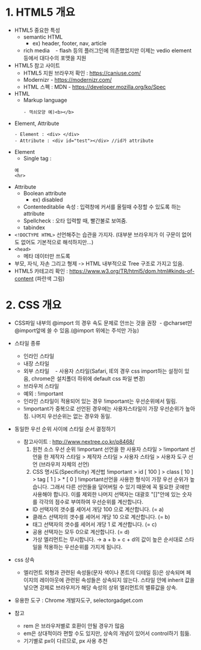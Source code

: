 # 1. HTML5 개요
- HTML5 중요한 특성
  - semantic HTML
    - ex) header, footer, nav, article
  - rich media
    - flash 등의 플러그인에 의존했었지만 이제는 vedio element 등에서 대다수의 포맷을 지원
- HTML5 참고 사이트
  - HTML5 지원 브라우저 확인 : https://caniuse.com/
  - Modernizr - https://modernizr.com/
  - HTML 스펙  : MDN - https://developer.mozilla.org/ko/Spec
- HTML
  - Markup language
    ```
    - 꺽쇠모양 예)<b></b>
    ```
- Element, Attribute
  ```
  - Element : <div> </div>
  - Attribute : <div id="test"></div> //id가 attribute
  ```
- Element
  - Single tag : 
  ```
  예
  <hr>
  ```
- Attribute
  - Boolean attribute
    - ex) disabled
  - Contenteditablie 속성 : 입력창에 커서를 올릴때 수정할 수 있도록 하는 attribute
  - Spellcheck : 오타 입력할 때, 빨간불로 보여줌.
  - tabindex
- ```<!DOCTYPE HTML>``` 선언해주는 습관을 가지자. (대부분 브라우저가 이 구문이 없어도 없어도 기본적으로 해석하지만...)
- ```<head>```
  - 메타 데이터만 쓰도록
- 부모, 자식, 자손 그리고 형제 -> HTML 내부적으로 Tree 구조로 가지고 있음.
- HTML5 카테고리 확인 : https://www.w3.org/TR/html5/dom.html#kinds-of-content (파란색 그림)

# 2. CSS  개요
  - CSS파일 내부의 @import 의 경우 속도 문제로 안쓰는 것을 권장
  - @charset만 @import앞에 쓸 수 있음.(@import 위에는 주석만 가능)
  - 스타일 종류
    - 인라인 스타일
    - 내장 스타일
    - 외부 스타일
    - 사용자 스타일(Safari, IE의 경우 css import하는 설정이 있음, chrome은 설치폴더 하위에 default css 파일 변경)
    - 브라우저 스타일
    - 예외 : !important
    - 인라인 스타일이 적용되어 있는 경우 !important는 우선순위에서 밀림.
    - !important가 중복으로 선언된 경우에는 사용자스타일이 가장 우선순위가 높아짐. 나머지 우선순위는 없는 경우와 동일.
  - 동일한 우선 순위 사이에 스타일 순서 결정하기
    - 참고사이트 : http://www.nextree.co.kr/p8468/
      1) 원천 소스 우선 순위
      !important 선언을 한 사용자 스타일 > !important 선언을 한 제작자 스타일 > 제작자 스타일 > 사용자 스타일 > 사용자 도구 선언 (브라우저 자체의 선언)
      2) CSS 명시도(Specificity) 계산법
          !important > id [ 100 ] > class [ 10 ] > tag [ 1 ] > * [ 0 ]
      !important선언을 사용한 형식이 가장 우선 순위가 높습니다. 그래서 다른 선언들을 덮어버릴 수 있기 때문에 꼭 필요한 곳에만 사용해야 합니다.
      이를 제외한 나머지 선택자는 대괄호 "[]"안에 있는 숫자를 각각의 점수로 부여하여 우선순위를 계산합니다.
      - ID 선택자의 갯수를 세어서 개당 100 으로 계산합니다. (= a)
      - 클래스 선택자의 갯수를 세어서 개당 10 으로 계산합니다. (= b)
      - 태그 선택자의 갯수를 세어서 개당 1 로 계산합니다. (= c)
      - 공용 선택자는 모두 0으로 계산합니다. (= d)
      - 가상 엘리먼트는 무시합니다.
      → a + b + c + d의 값이 높은 순서대로 스타일을 적용하는 우선순위를 가지게 됩니다.
  - css 상속
    - 엘리먼트 외형과 관련된 속성들(문자 색이나 폰트의 디테일 등)은 상속되며 페이지의 레이아웃에 관련된 속성들은 상속되지 않는다. 스타일 안에 inherit 값을 넣으면 강제로 브라우저가 해당 속성의 상위 엘리먼트의 밸류값을 상속.
  - 유용한 도구 : Chrome 개발자도구, selectorgadget.com

  - 참고
    - rem 은 브라우저별로 호환이 안될 경우가 많음
    - em은 상대적이라 편할 수도 있지만, 상속의 개념이 있어서 control하기 힘듦.
    - 기기별로 px이 다르므로, px 사용 추천
